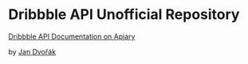 # Dribbble API Unofficial Repository

[Dribbble API Documentation on Apiary](http://docs.dribbble.apiary.io)

by [Jan Dvořák](https://github.com/jandvorak)
